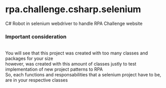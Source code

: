 # rpa.challenge.csharp.selenium
C# Robot in selenium webdriver to handle RPA Challenge website

### Important consideration
<br/>You will see that this project was created with too many classes and packages for your size
<br/>however, was created with this amount of classes justly to test implementation of new project patterns to RPA
<br/>So, each functions and responsabilities that a selenium project have to be, are in your respective classes